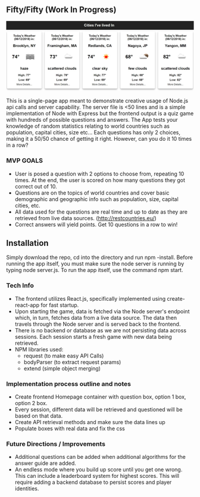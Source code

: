 ## Fifty/Fifty (Work In Progress)

![alt text](https://github.com/heinhtetPS/weather-test/blob/master/public/preview.jpg "preview")

This is a single-page app meant to demonstrate creative usage of Node.js api calls and server capability. The server file is <50 lines and is a simple implementation of Node with Express but the frontend output is a quiz game with hundreds of possible questions and answers. The App tests your knowledge of random statistics relating to world countries such as population, capital cities, size etc... Each questions has only 2 choices, making it a 50/50 chance of getting it right. However, can you do it 10 times in a row?

### MVP GOALS
- User is posed a question with 2 options to choose from, repeating 10 times. At the end, the user is scored on how many questions they got correct out of 10. 
- Questions are on the topics of world countries and cover basic demographic and geographic info such as population, size, capital cities, etc.
- All data used for the questions are real time and up to date as they are retrieved from live data sources. (http://restcountries.eu/)
- Correct answers will yield points. Get 10 questions in a row to win!

## Installation
Simply download the repo, cd into the directory and run npm -install. Before running the app itself, you must make sure the node server is running by typing node server.js. To run the app itself, use the command npm start.

### Tech Info
- The frontend utilizes React.js, specifically implemented using create-react-app for fast startup.
- Upon starting the game, data is fetched via the Node server's endpoint which, in turn, fetches data from a live data source. The data then travels through the Node server and is served back to the frontend.
- There is no backend or database as we are not persisting data across sessions. Each session starts a fresh game with new data being retrieved.
- NPM libraries used:
  - request (to make easy API Calls)
  - bodyParser (to extract request params)
  - extend (simple object merging)

### Implementation process outline and notes
- Create frontend Homepage container with question box, option 1 box, option 2 box.
- Every session, different data will be retrieved and questioned will be based on that data.
- Create API retrieval methods and make sure the data lines up
- Populate boxes with real data and fix the css

### Future Directions / Improvements
- Additional questions can be added when additional algorithms for the answer guide are added.
- An endless mode where you build up score until you get one wrong. This can include a leaderboard system for highest scores. This will require adding a backend database to persist scores and player identities.
